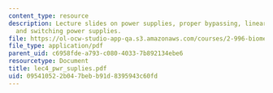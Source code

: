 ```yaml
---
content_type: resource
description: Lecture slides on power supplies, proper bypassing, linear power supplies,
  and switching power supplies.
file: https://ol-ocw-studio-app-qa.s3.amazonaws.com/courses/2-996-biomedical-devices-design-laboratory-fall-2007/095410522b047bebb91d8395943c60fd_lec4_pwr_suplies.pdf
file_type: application/pdf
parent_uid: c6958fde-a793-c080-4033-7b892134ebe6
resourcetype: Document
title: lec4_pwr_suplies.pdf
uid: 09541052-2b04-7beb-b91d-8395943c60fd
---
```


